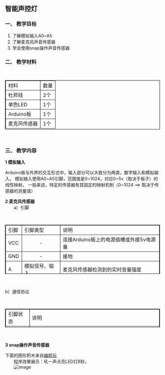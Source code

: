 ## 智能声控灯
### 一、 教学目标
1. 了解模拟输入A0~A5
2. 了解麦克风声音传感器
3. 学会使用snap操作声音传感器

### 二、 教学材料
<br>

<table border="1px" align="center" bordercolor="black" width="620px" height="160px">
    <tr align="left">
        <td>材料</td>
        <td>数量</td>
    </tr>
    <tr align="left">
        <td>杜邦线</td>
        <td>2个</td>
    </tr>
        <tr align="left">
        <td>单色LED</td>
        <td>1个</td>
    </tr>
    <tr align="left">
        <td>Arduino板</td>
        <td>1个</td>
    </tr>
    <tr align="left">
        <td>麦克风传感器</td>
        <td>1个</td>
    </tr>
</table>
<br>

### 三、 教学内容
**1 模拟输入**<br>

Arduino板与外界的交互形式中，输入部分可以大致分为两类，数字输入和模拟输入。
模拟输入使用A0~A5引脚，范围值是0~1024，对应0~5v（取决于板子）的线性映射。
一般来说，特定的传感器有其固定的映射机制（0~1024  ==> 取决于传感器的测量值）

**2 麦克风传感器**<br>
&emsp;&emsp;a）引脚

<br>

<table border="1px" align="center" bordercolor="black" width="620px" height="160px">
    <tr align="left">
        <td>引脚</td>
        <td>引脚类型</td>
        <td>说明</td>
    </tr>
    <tr align="left">
        <td>VCC</td>
        <td align="center">-</td>
        <td>连接Arduino板上的电源插槽或外接5v电源量</td>
    </tr>
    <tr align="left">
        <td>GND</td>
        <td align="center">-</td>
        <td>接地</td>
    </tr>
    <tr align="left">
        <td>A</td>
        <td>模拟信号、输入</td>
        <td>麦克风传感器检测到的实时音量强度</td>
    </tr>
    <tr align="left">
        <td>D</td>
        <td>数字信号、输入</td>
        <td>音量强度是否超过阈值</td>
    </tr>
</table>

<br>

b）通信协议

<br>

<table border="1px" align="center" bordercolor="black" width="620px" height="60px">
    <tr align="left">
        <td>引脚状态</td>
        <td>说明</td>
    </tr>
    <tr align="left">
        <td>A</td>
        <td>0~1024模拟值，代表着麦克风传感器检测到的实时音量强度</td>
    </tr>
    <tr align="left">
        <td>D</td>
        <td>HIGH/LOW，当声强达到一定阈值时，输出HIGH信号</td>
    </tr>
</table>

<br>


**3 snap操作声音传感器**<br>

下面的图形积木来自[编程玩](http://www.manykit.com/codeplay/#/snap?=169)<br>
&emsp;&emsp;程序效果展示：吼一声点亮LED灯8秒。<br>
&emsp;&emsp;![image](http://www.manykit.com/public/courseimg/2-8-1.png)

